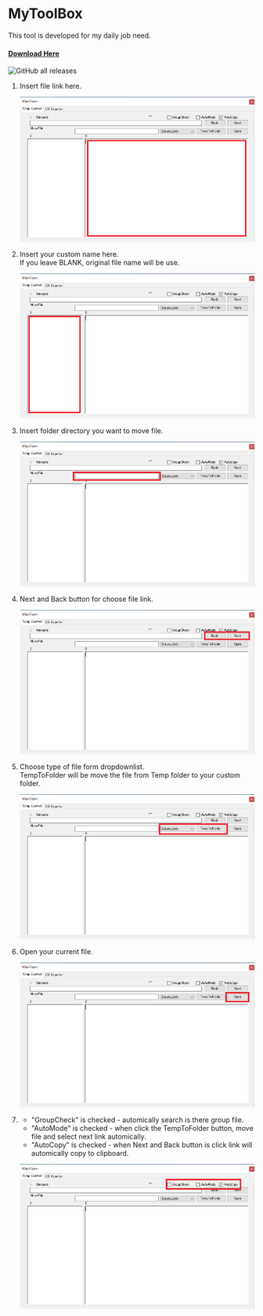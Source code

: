 # MyToolBox

This tool is developed for my daily job need.

#### [Download Here](https://github.com/Monojue/MyToolBox/releases/download/v1.1/MyToolBox_v1.1.zip)
![GitHub all releases](https://img.shields.io/github/downloads/Monojue/MyToolBox/total?color=Blue&label=Downloads&style=plastic)

1.  Insert file link here.

    ![01](images/01.png)

2.  Insert your custom name here.<br />
    If you leave BLANK, original file name will be use.


    ![02](images/02.png)
    
3.  Insert folder directory you want to move file.

    ![03](images/03.png)

4.  Next and Back button for choose file link.

    ![04](images/04.png)

5.  Choose type of file form dropdownlist.<br />
    TempToFolder will be move the file from Temp folder to your custom folder.
    
    ![05](images/05.png)

6.  Open your current file.

    ![06](images/06.png)

7.  - "GroupCheck" is checked - automically search is there group file.<br />
    - "AutoMode" is checked - when click the TempToFolder button, move file and select next link automically.<br />
    - "AutoCopy" is checked - when Next and Back button is click link will automically copy to clipboard.<br />

    ![07](images/07.png)
